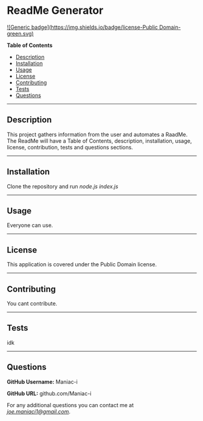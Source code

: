 # ReadMe Generator

[![Generic badge](https://img.shields.io/badge/license-Public Domain-green.svg)](https://shields.io/)


**Table of Contents**
 - [Description](Description)
 - [Installation](Installation)
 - [Usage](Usage)
 - [License](License)
 - [Contributing](Contributing)
 - [Tests](Tests)
 - [Questions](Questions)
---

## Description
This project gathers information from the user and automates a RaadMe. The ReadMe will have a Table of Contents, description, installation, usage, license, contribution, tests and questions sections.

---
## Installation
Clone the repository and run *node.js index.js*

---
## Usage
Everyone can use.

---
## License
This application is covered under the Public Domain license.

---
## Contributing
You cant contribute.

---
## Tests
idk

---
## Questions 

**GitHub Username:** Maniac-i

**GitHub URL:** github.com/Maniac-i

For any additional questions you can contact me at *joe.maniaci1@gmail.com*.

